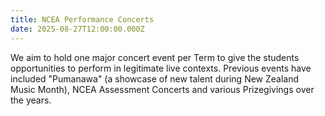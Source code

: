```yaml
---
title: NCEA Performance Concerts
date: 2025-08-27T12:00:00.000Z
---
```

We aim to hold one major concert event per Term to give the students opportunities to perform in legitimate live contexts. Previous events have included "Pumanawa" (a showcase of new talent during New Zealand Music Month), NCEA Assessment Concerts and various Prizegivings over the years.
